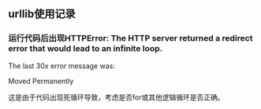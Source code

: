 ## urllib使用记录

### 运行代码后出现HTTPError: The HTTP server returned a redirect error that would lead to an infinite loop.

The last 30x error message was:

Moved Permanently

这是由于代码出现死循环导致，考虑是否for或其他逻辑循环是否正确。

